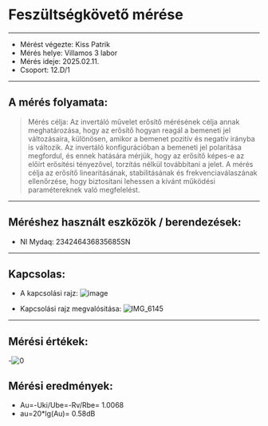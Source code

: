 # Feszültségkövető mérése
---  
- Mérést végezte: Kiss Patrik
- Mérés helye: Villamos 3 labor
- Mérés ideje: 2025.02.11.
- Csoport: 12.D/1


---   

## A mérés folyamata:
>Mérés célja: Az invertáló művelet erősítő mérésének célja annak meghatározása, hogy az erősítő hogyan reagál a bemeneti jel változásaira, különösen, amikor a bemenet pozitív és negatív irányba is változik. Az invertáló konfigurációban a bemeneti jel polaritása megfordul, és ennek hatására mérjük, hogy az erősítő képes-e az előírt erősítési tényezővel, torzítás nélkül továbbítani a jelet. A mérés célja az erősítő linearitásának, stabilitásának és frekvenciaválaszának ellenőrzése, hogy biztosítani lehessen a kívánt működési paramétereknek való megfelelést.

---


## Méréshez használt eszközök / berendezések:
- NI Mydaq: 234246436835685SN



---


## Kapcsolas:
- A kapcsolási rajz: ![image](https://github.com/user-attachments/assets/d8749d98-4a4e-4bfd-8ceb-9c389a618da5)

- Kapcsolási rajz megvalósitása: ![IMG_6145](https://github.com/user-attachments/assets/0d6f84a4-a044-48c8-aa54-dea558af76ab)
 


---
  
## Mérési értékek:
-![0](https://github.com/user-attachments/assets/706e441b-90cf-4dd2-9a64-9d27816178ca)

## Mérési eredmények:
- Au=-Uki/Ube=-Rv/Rbe= 1.0068
- au=20*lg(Au)= 0.58dB


   
